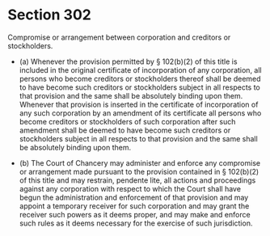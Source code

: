 # Section 302

Compromise or arrangement between corporation and creditors or stockholders.

- (a) Whenever the provision permitted by § 102(b)(2) of this title is included in the original certificate of incorporation of any corporation, all persons who become creditors or stockholders thereof shall be deemed to have become such creditors or stockholders subject in all respects to that provision and the same shall be absolutely binding upon them. Whenever that provision is inserted in the certificate of incorporation of any such corporation by an amendment of its certificate all persons who become creditors or stockholders of such corporation after such amendment shall be deemed to have become such creditors or stockholders subject in all respects to that provision and the same shall be absolutely binding upon them.

- (b) The Court of Chancery may administer and enforce any compromise or arrangement made pursuant to the provision contained in § 102(b)(2) of this title and may restrain, pendente lite, all actions and proceedings against any corporation with respect to which the Court shall have begun the administration and enforcement of that provision and may appoint a temporary receiver for such corporation and may grant the receiver such powers as it deems proper, and may make and enforce such rules as it deems necessary for the exercise of such jurisdiction.